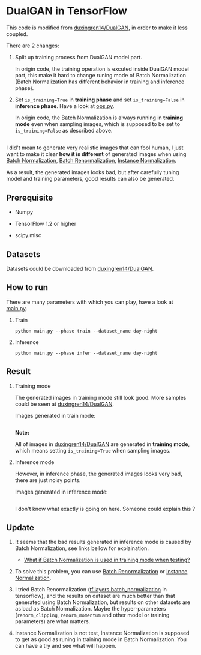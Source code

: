 # DualGAN in TensorFlow

This code is modified from [duxingren14/DualGAN](https://github.com/duxingren14/DualGAN), in order to make it less coupled.

There are 2 changes:

1. Split up training process from DualGAN model part. 

    In origin code, the training operation is excuted inside DualGAN model part, this make it hard to change runing mode of Batch Normalization (Batch Normalization has different behavior in training and inference phase).

2. Set `is_training=True` in **training phase** and set `is_training=False` in **inference phase**. Have a look at [ops.py](https://github.com/watsonyanghx/DualGAN_Tensorflow/blob/master/ops.py#L26).

    In origin code, the Batch Normalization is always running in **training mode** even when sampling images, which is supposed to be set to `is_training=False` as described above.


## 

I did't mean to generate very realistic images that can fool human, I just want to make it clear **how it is different** of generated images when using [Batch Normalization](https://arxiv.org/pdf/1502.03167.pdf), [Batch Renormalization](https://arxiv.org/pdf/1702.03275v2.pdf), [Instance Normalization](https://arxiv.org/pdf/1607.08022v2.pdf).

As a result, the generated images looks bad, but after carefully tuning model and training parameters, good results can also be generated.


## Prerequisite

- Numpy

- TensorFlow 1.2 or higher

- scipy.misc


## Datasets

Datasets could be downloaded from [duxingren14/DualGAN](https://github.com/duxingren14/DualGAN).


## How to run

There are many parameters with which you can play, have a look at [main.py](https://github.com/watsonyanghx/DualGAN_Tensorflow/blob/master/main.py#L21).

1. Train

    `python main.py --phase train --dataset_name day-night`


2. Inference

    `python main.py --phase infer --dataset_name day-night`


## Result

1. Training mode

    The generated images in training mode still look good. More samples could be seen at [duxingren14/DualGAN](https://github.com/duxingren14/DualGAN). 

    Images generated in train mode:

    ![]()


    **Note:**

    All of images in [duxingren14/DualGAN](https://github.com/duxingren14/DualGAN) are generated in **training mode**, which means setting `is_training=True` when sampling images.


2. Inference mode

    However, in inference phase, the generated images looks very bad, there are just noisy points. 

    Images generated in inference mode:

    ![]()


    I don't know what exactly is going on here. Someone could explain this ?


## Update

1. It seems that the bad results generated in inference mode is caused by Batch Normalization, see links bellow for explaination.

    - [What if Batch Normalization is used in training mode when testing?](https://stackoverflow.com/questions/46290930/what-if-batch-normalization-is-used-in-training-mode-when-testing)

2. To solve this problem, you can use [Batch Renormalization](https://arxiv.org/pdf/1702.03275v2.pdf) or [Instance Normalization](https://arxiv.org/pdf/1607.08022v2.pdf).

3. I tried Batch Renormalization ([tf.layers.batch_normalization](https://www.tensorflow.org/versions/master/api_docs/python/tf/layers/batch_normalization) in  tensorflow), and the results on dataset are much better than that generated using Batch Normalization, but results on other datasets are as bad as Batch Normalization. Maybe the hyper-parameters (`renorm_clipping`, `renorm_momentum` and other model or training parameters) are what matters.

4. Instance Normalization is not test, Instance Normalization is supposed to get as good as runing in training mode in Batch Normalization. You can have a try and see what will happen.
